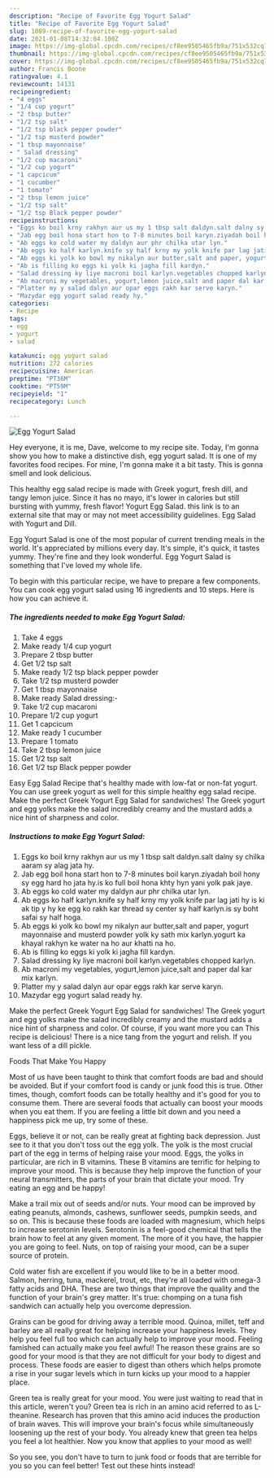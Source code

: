 ```yaml
---
description: "Recipe of Favorite Egg Yogurt Salad"
title: "Recipe of Favorite Egg Yogurt Salad"
slug: 1089-recipe-of-favorite-egg-yogurt-salad
date: 2021-01-08T14:32:04.100Z
image: https://img-global.cpcdn.com/recipes/cf8ee9505465fb9a/751x532cq70/egg-yogurt-salad-recipe-main-photo.jpg
thumbnail: https://img-global.cpcdn.com/recipes/cf8ee9505465fb9a/751x532cq70/egg-yogurt-salad-recipe-main-photo.jpg
cover: https://img-global.cpcdn.com/recipes/cf8ee9505465fb9a/751x532cq70/egg-yogurt-salad-recipe-main-photo.jpg
author: Francis Boone
ratingvalue: 4.1
reviewcount: 14131
recipeingredient:
- "4 eggs"
- "1/4 cup yogurt"
- "2 tbsp butter"
- "1/2 tsp salt"
- "1/2 tsp black pepper powder"
- "1/2 tsp musterd powder"
- "1 tbsp mayonnaise"
- " Salad dressing"
- "1/2 cup macaroni"
- "1/2 cup yogurt"
- "1 capcicum"
- "1 cucumber"
- "1 tomato"
- "2 tbsp lemon juice"
- "1/2 tsp salt"
- "1/2 tsp Black pepper powder"
recipeinstructions:
- "Eggs ko boil krny rakhyn aur us my 1 tbsp salt daldyn.salt dalny sy chilka aaram sy alag jata hy."
- "Jab egg boil hona start hon to 7-8 minutes boil karyn.ziyadah boil hony sy egg hard ho jata hy.is ko full boil hona khty hyn yani yolk pak jaye."
- "Ab eggs ko cold water my daldyn aur phr chilka utar lyn."
- "Ab eggs ko half karlyn.knife sy half krny my yolk knife par lag jati hy is ki ak tip y hy ke egg ko rakh kar thread sy center sy half karlyn.is sy boht safai sy half hoga."
- "Ab eggs ki yolk ko bowl my nikalyn aur butter,salt and paper, yogurt mayonnaise and musterd powder yolk ky sath mix karlyn.yogurt ka khayal rakhyn ke water na ho aur khatti na ho."
- "Ab is filling ko eggs ki yolk ki jagha fill kardyn."
- "Salad dressing ky liye macroni boil karlyn.vegetables chopped karlyn."
- "Ab macroni my vegetables, yogurt,lemon juice,salt and paper dal kar mix karlyn."
- "Platter my y salad dalyn aur opar eggs rakh kar serve karyn."
- "Mazydar egg yogurt salad ready hy."
categories:
- Recipe
tags:
- egg
- yogurt
- salad

katakunci: egg yogurt salad 
nutrition: 272 calories
recipecuisine: American
preptime: "PT36M"
cooktime: "PT59M"
recipeyield: "1"
recipecategory: Lunch

---
```



![Egg Yogurt Salad](https://img-global.cpcdn.com/recipes/cf8ee9505465fb9a/751x532cq70/egg-yogurt-salad-recipe-main-photo.jpg)

Hey everyone, it is me, Dave, welcome to my recipe site. Today, I'm gonna show you how to make a distinctive dish, egg yogurt salad. It is one of my favorites food recipes. For mine, I'm gonna make it a bit tasty. This is gonna smell and look delicious.

This healthy egg salad recipe is made with Greek yogurt, fresh dill, and tangy lemon juice. Since it has no mayo, it&#39;s lower in calories but still bursting with yummy, fresh flavor! Yogurt Egg Salad. this link is to an external site that may or may not meet accessibility guidelines. Egg Salad with Yogurt and Dill.

Egg Yogurt Salad is one of the most popular of current trending meals in the world. It's appreciated by millions every day. It's simple, it's quick, it tastes yummy. They're fine and they look wonderful. Egg Yogurt Salad is something that I've loved my whole life.


To begin with this particular recipe, we have to prepare a few components. You can cook egg yogurt salad using 16 ingredients and 10 steps. Here is how you can achieve it.

<!--inarticleads1-->

##### The ingredients needed to make Egg Yogurt Salad:

1. Take 4 eggs
1. Make ready 1/4 cup yogurt
1. Prepare 2 tbsp butter
1. Get 1/2 tsp salt
1. Make ready 1/2 tsp black pepper powder
1. Take 1/2 tsp musterd powder
1. Get 1 tbsp mayonnaise
1. Make ready  Salad dressing:-
1. Take 1/2 cup macaroni
1. Prepare 1/2 cup yogurt
1. Get 1 capcicum
1. Make ready 1 cucumber
1. Prepare 1 tomato
1. Take 2 tbsp lemon juice
1. Get 1/2 tsp salt
1. Get 1/2 tsp Black pepper powder


Easy Egg Salad Recipe that&#39;s healthy made with low-fat or non-fat yogurt. You can use greek yogurt as well for this simple healthy egg salad recipe. Make the perfect Greek Yogurt Egg Salad for sandwiches! The Greek yogurt and egg yolks make the salad incredibly creamy and the mustard adds a nice hint of sharpness and color. 

<!--inarticleads2-->

##### Instructions to make Egg Yogurt Salad:

1. Eggs ko boil krny rakhyn aur us my 1 tbsp salt daldyn.salt dalny sy chilka aaram sy alag jata hy.
1. Jab egg boil hona start hon to 7-8 minutes boil karyn.ziyadah boil hony sy egg hard ho jata hy.is ko full boil hona khty hyn yani yolk pak jaye.
1. Ab eggs ko cold water my daldyn aur phr chilka utar lyn.
1. Ab eggs ko half karlyn.knife sy half krny my yolk knife par lag jati hy is ki ak tip y hy ke egg ko rakh kar thread sy center sy half karlyn.is sy boht safai sy half hoga.
1. Ab eggs ki yolk ko bowl my nikalyn aur butter,salt and paper, yogurt mayonnaise and musterd powder yolk ky sath mix karlyn.yogurt ka khayal rakhyn ke water na ho aur khatti na ho.
1. Ab is filling ko eggs ki yolk ki jagha fill kardyn.
1. Salad dressing ky liye macroni boil karlyn.vegetables chopped karlyn.
1. Ab macroni my vegetables, yogurt,lemon juice,salt and paper dal kar mix karlyn.
1. Platter my y salad dalyn aur opar eggs rakh kar serve karyn.
1. Mazydar egg yogurt salad ready hy.


Make the perfect Greek Yogurt Egg Salad for sandwiches! The Greek yogurt and egg yolks make the salad incredibly creamy and the mustard adds a nice hint of sharpness and color. Of course, if you want more you can This recipe is delicious! There is a nice tang from the yogurt and relish. If you want less of a dill pickle. 

Foods That Make You Happy


Most of us have been taught to think that comfort foods are bad and should be avoided. But if your comfort food is candy or junk food this is true. Other times, though, comfort foods can be totally healthy and it's good for you to consume them. There are several foods that actually can boost your moods when you eat them. If you are feeling a little bit down and you need a happiness pick me up, try some of these.

Eggs, believe it or not, can be really great at fighting back depression. Just see to it that you don't toss out the egg yolk. The yolk is the most crucial part of the egg in terms of helping raise your mood. Eggs, the yolks in particular, are rich in B vitamins. These B vitamins are terrific for helping to improve your mood. This is because they help improve the function of your neural transmitters, the parts of your brain that dictate your mood. Try eating an egg and be happy!

Make a trail mix out of seeds and/or nuts. Your mood can be improved by eating peanuts, almonds, cashews, sunflower seeds, pumpkin seeds, and so on. This is because these foods are loaded with magnesium, which helps to increase serotonin levels. Serotonin is a feel-good chemical that tells the brain how to feel at any given moment. The more of it you have, the happier you are going to feel. Nuts, on top of raising your mood, can be a super source of protein.

Cold water fish are excellent if you would like to be in a better mood. Salmon, herring, tuna, mackerel, trout, etc, they're all loaded with omega-3 fatty acids and DHA. These are two things that improve the quality and the function of your brain's grey matter. It's true: chomping on a tuna fish sandwich can actually help you overcome depression. 

Grains can be good for driving away a terrible mood. Quinoa, millet, teff and barley are all really great for helping increase your happiness levels. They help you feel full too which can actually help to improve your mood. Feeling famished can actually make you feel awful! The reason these grains are so good for your mood is that they are not difficult for your body to digest and process. These foods are easier to digest than others which helps promote a rise in your sugar levels which in turn kicks up your mood to a happier place.

Green tea is really great for your mood. You were just waiting to read that in this article, weren't you? Green tea is rich in an amino acid referred to as L-theanine. Research has proven that this amino acid induces the production of brain waves. This will improve your brain's focus while simultaneously loosening up the rest of your body. You already knew that green tea helps you feel a lot healthier. Now you know that applies to your mood as well!

So you see, you don't have to turn to junk food or foods that are terrible for you so you can feel better! Test out  these hints  instead!


